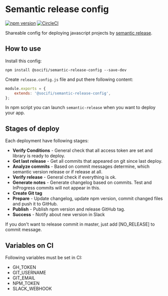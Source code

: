 # Semantic release config

[![npm version](https://badge.fury.io/js/%40socifi%2Fsemantic-release-config.svg)](https://badge.fury.io/js/%40socifi%2Fsemantic-release-config)
[![CircleCI](https://circleci.com/gh/socifi/semantic-release-config/tree/master.svg?style=shield)](https://circleci.com/gh/socifi/semantic-release-config/tree/master)

Shareable config for deploying javascript projects by [semantic release](https://github.com/semantic-release/semantic-release).

## How to use

Install this config:

```nodemon
npm install @socifi/semantic-release-config --save-dev
```

Create ```release.config.js``` file and put there following content:

```javascript
module.exports = {
    extends: '@socifi/semantic-release-config',
};
```

In npm script you can launch ```semantic-release``` when you want to deploy your app.

## Stages of deploy

Each deployment have following stages:

- **Verify Conditions** - General check that all access token are set and library is ready to deploy.
- **Get last release** - Get all commits that appeared on git since last deploy.
- **Analyze commits** - Based on commit messages determine, which semantic version release or if release at all.
- **Verify release** - General check if everything is ok.
- **Generate notes** - Generate changelog based on commits. Test and InProgress commits will not appear in this.
- **Create Git tag**
- **Prepare** - Update changelog, update npm version, commit changed files and push it to GitHub.
- **Publish** - Publish npm version and release GitHub tag.
- **Success** - Notify about new version in Slack

If you don't want to release commit in master, just add [NO_RELEASE] to commit message.

## Variables on CI

Following variables must be set in CI:

- GH_TOKEN
- GIT_USERNAME
- GIT_EMAIL
- NPM_TOKEN
- SLACK_WEBHOOK
